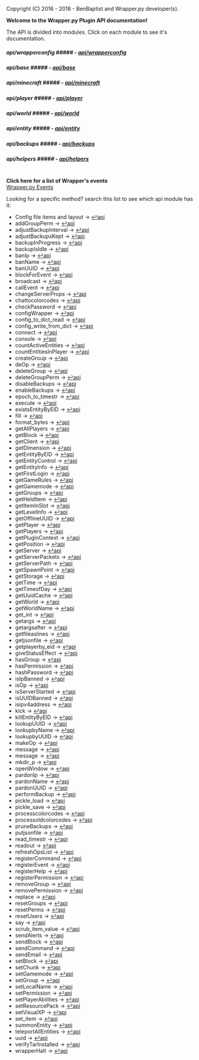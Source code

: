 Copyright (C) 2016 - 2018 - BenBaptist and Wrapper.py developer(s).

**Welcome to the Wrapper.py Plugin API documentation!**

The API is divided into modules.  Click on each module to see it's documentation.

 ##### api/wrapperconfig ##### - [api/wrapperconfig](/documentation/wrapperconfig.rst)

 ##### api/base ##### - [api/base](/documentation/base.rst)

 ##### api/minecraft ##### - [api/minecraft](/documentation/minecraft.rst)

 ##### api/player ##### - [api/player](/documentation/player.rst)

 ##### api/world ##### - [api/world](/documentation/world.rst)

 ##### api/entity ##### - [api/entity](/documentation/entity.rst)

 ##### api/backups ##### - [api/backups](/documentation/backups.rst)

 ##### api/helpers ##### - [api/helpers](/documentation/helpers.rst)

<br>**Click here for a list of Wrapper's events**<br>[Wrapper.py Events](/documentation/events.rst)<br>


Looking for a specific method?  search this list to see which api module has it:

-  Config file items and layout
 -> [↩api](#####api/wrapperconfig)
-  addGroupPerm -> [↩api](#####api/base)
-  adjustBackupInterval -> [↩api](#####api/backups)
-  adjustBackupsKept -> [↩api](#####api/backups)
-  backupInProgress -> [↩api](#####api/backups)
-  backupIsIdle -> [↩api](#####api/backups)
-  banIp -> [↩api](#####api/minecraft)
-  banName -> [↩api](#####api/minecraft)
-  banUUID -> [↩api](#####api/minecraft)
-  blockForEvent -> [↩api](#####api/base)
-  broadcast -> [↩api](#####api/minecraft)
-  callEvent -> [↩api](#####api/base)
-  changeServerProps -> [↩api](#####api/minecraft)
-  chattocolorcodes -> [↩api](#####api/helpers)
-  checkPassword -> [↩api](#####api/base)
-  configWrapper -> [↩api](#####api/minecraft)
-  config_to_dict_read -> [↩api](#####api/helpers)
-  config_write_from_dict -> [↩api](#####api/helpers)
-  connect -> [↩api](#####api/player)
-  console -> [↩api](#####api/minecraft)
-  countActiveEntities -> [↩api](#####api/entity)
-  countEntitiesInPlayer -> [↩api](#####api/entity)
-  createGroup -> [↩api](#####api/base)
-  deOp -> [↩api](#####api/minecraft)
-  deleteGroup -> [↩api](#####api/base)
-  deleteGroupPerm -> [↩api](#####api/base)
-  disableBackups -> [↩api](#####api/backups)
-  enableBackups -> [↩api](#####api/backups)
-  epoch_to_timestr -> [↩api](#####api/helpers)
-  execute -> [↩api](#####api/player)
-  existsEntityByEID -> [↩api](#####api/entity)
-  fill -> [↩api](#####api/world)
-  format_bytes -> [↩api](#####api/helpers)
-  getAllPlayers -> [↩api](#####api/minecraft)
-  getBlock -> [↩api](#####api/world)
-  getClient -> [↩api](#####api/player)
-  getDimension -> [↩api](#####api/player)
-  getEntityByEID -> [↩api](#####api/entity)
-  getEntityControl -> [↩api](#####api/minecraft)
-  getEntityInfo -> [↩api](#####api/entity)
-  getFirstLogin -> [↩api](#####api/player)
-  getGameRules -> [↩api](#####api/minecraft)
-  getGamemode -> [↩api](#####api/player)
-  getGroups -> [↩api](#####api/player)
-  getHeldItem -> [↩api](#####api/player)
-  getItemInSlot -> [↩api](#####api/player)
-  getLevelInfo -> [↩api](#####api/minecraft)
-  getOfflineUUID -> [↩api](#####api/minecraft)
-  getPlayer -> [↩api](#####api/minecraft)
-  getPlayers -> [↩api](#####api/minecraft)
-  getPluginContext -> [↩api](#####api/base)
-  getPosition -> [↩api](#####api/player)
-  getServer -> [↩api](#####api/minecraft)
-  getServerPackets -> [↩api](#####api/minecraft)
-  getServerPath -> [↩api](#####api/minecraft)
-  getSpawnPoint -> [↩api](#####api/minecraft)
-  getStorage -> [↩api](#####api/base)
-  getTime -> [↩api](#####api/minecraft)
-  getTimeofDay -> [↩api](#####api/minecraft)
-  getUuidCache -> [↩api](#####api/minecraft)
-  getWorld -> [↩api](#####api/minecraft)
-  getWorldName -> [↩api](#####api/minecraft)
-  get_int -> [↩api](#####api/helpers)
-  getargs -> [↩api](#####api/helpers)
-  getargsafter -> [↩api](#####api/helpers)
-  getfileaslines -> [↩api](#####api/helpers)
-  getjsonfile -> [↩api](#####api/helpers)
-  getplayerby_eid -> [↩api](#####api/minecraft)
-  giveStatusEffect -> [↩api](#####api/minecraft)
-  hasGroup -> [↩api](#####api/player)
-  hasPermission -> [↩api](#####api/player)
-  hashPassword -> [↩api](#####api/base)
-  isIpBanned -> [↩api](#####api/minecraft)
-  isOp -> [↩api](#####api/player)
-  isServerStarted -> [↩api](#####api/minecraft)
-  isUUIDBanned -> [↩api](#####api/minecraft)
-  isipv4address -> [↩api](#####api/helpers)
-  kick -> [↩api](#####api/player)
-  killEntityByEID -> [↩api](#####api/entity)
-  lookupUUID -> [↩api](#####api/minecraft)
-  lookupbyName -> [↩api](#####api/minecraft)
-  lookupbyUUID -> [↩api](#####api/minecraft)
-  makeOp -> [↩api](#####api/minecraft)
-  message -> [↩api](#####api/minecraft)
-  message -> [↩api](#####api/player)
-  mkdir_p -> [↩api](#####api/helpers)
-  openWindow -> [↩api](#####api/player)
-  pardonIp -> [↩api](#####api/minecraft)
-  pardonName -> [↩api](#####api/minecraft)
-  pardonUUID -> [↩api](#####api/minecraft)
-  performBackup -> [↩api](#####api/backups)
-  pickle_load -> [↩api](#####api/helpers)
-  pickle_save -> [↩api](#####api/helpers)
-  processcolorcodes -> [↩api](#####api/helpers)
-  processoldcolorcodes -> [↩api](#####api/helpers)
-  pruneBackups -> [↩api](#####api/backups)
-  putjsonfile -> [↩api](#####api/helpers)
-  read_timestr -> [↩api](#####api/helpers)
-  readout -> [↩api](#####api/helpers)
-  refreshOpsList -> [↩api](#####api/minecraft)
-  registerCommand -> [↩api](#####api/base)
-  registerEvent -> [↩api](#####api/base)
-  registerHelp -> [↩api](#####api/base)
-  registerPermission -> [↩api](#####api/base)
-  removeGroup -> [↩api](#####api/player)
-  removePermission -> [↩api](#####api/player)
-  replace -> [↩api](#####api/world)
-  resetGroups -> [↩api](#####api/base)
-  resetPerms -> [↩api](#####api/player)
-  resetUsers -> [↩api](#####api/base)
-  say -> [↩api](#####api/player)
-  scrub_item_value -> [↩api](#####api/helpers)
-  sendAlerts -> [↩api](#####api/base)
-  sendBlock -> [↩api](#####api/player)
-  sendCommand -> [↩api](#####api/player)
-  sendEmail -> [↩api](#####api/base)
-  setBlock -> [↩api](#####api/minecraft)
-  setChunk -> [↩api](#####api/world)
-  setGamemode -> [↩api](#####api/player)
-  setGroup -> [↩api](#####api/player)
-  setLocalName -> [↩api](#####api/minecraft)
-  setPermission -> [↩api](#####api/player)
-  setPlayerAbilities -> [↩api](#####api/player)
-  setResourcePack -> [↩api](#####api/player)
-  setVisualXP -> [↩api](#####api/player)
-  set_item -> [↩api](#####api/helpers)
-  summonEntity -> [↩api](#####api/minecraft)
-  teleportAllEntities -> [↩api](#####api/minecraft)
-  uuid -> [↩api](#####api/player)
-  verifyTarInstalled -> [↩api](#####api/backups)
-  wrapperHalt -> [↩api](#####api/base)

